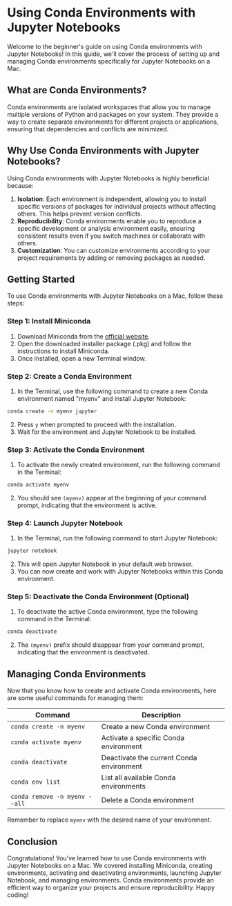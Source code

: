 # Using Conda Environments with Jupyter Notebooks

Welcome to the beginner's guide on using Conda environments with Jupyter Notebooks! In this guide, we'll cover the process of setting up and managing Conda environments specifically for Jupyter Notebooks on a Mac.

## What are Conda Environments?

Conda environments are isolated workspaces that allow you to manage multiple versions of Python and packages on your system. They provide a way to create separate environments for different projects or applications, ensuring that dependencies and conflicts are minimized.

## Why Use Conda Environments with Jupyter Notebooks?

Using Conda environments with Jupyter Notebooks is highly beneficial because:

1. **Isolation**: Each environment is independent, allowing you to install specific versions of packages for individual projects without affecting others. This helps prevent version conflicts.
2. **Reproducibility**: Conda environments enable you to reproduce a specific development or analysis environment easily, ensuring consistent results even if you switch machines or collaborate with others.
3. **Customization**: You can customize environments according to your project requirements by adding or removing packages as needed.

## Getting Started

To use Conda environments with Jupyter Notebooks on a Mac, follow these steps:

### Step 1: Install Miniconda

1. Download Miniconda from the [official website](https://docs.conda.io/en/latest/miniconda.html).
2. Open the downloaded installer package (.pkg) and follow the instructions to install Miniconda.
3. Once installed, open a new Terminal window.

### Step 2: Create a Conda Environment

1. In the Terminal, use the following command to create a new Conda environment named "myenv" and install Jupyter Notebook:

```bash
conda create -n myenv jupyter
```

2. Press `y` when prompted to proceed with the installation.
3. Wait for the environment and Jupyter Notebook to be installed.

### Step 3: Activate the Conda Environment

1. To activate the newly created environment, run the following command in the Terminal:

```bash
conda activate myenv
```

2. You should see `(myenv)` appear at the beginning of your command prompt, indicating that the environment is active.

### Step 4: Launch Jupyter Notebook

1. In the Terminal, run the following command to start Jupyter Notebook:

```bash
jupyter notebook
```

2. This will open Jupyter Notebook in your default web browser.
3. You can now create and work with Jupyter Notebooks within this Conda environment.

### Step 5: Deactivate the Conda Environment (Optional)

1. To deactivate the active Conda environment, type the following command in the Terminal:

```bash
conda deactivate
```

2. The `(myenv)` prefix should disappear from your command prompt, indicating that the environment is deactivated.

## Managing Conda Environments

Now that you know how to create and activate Conda environments, here are some useful commands for managing them:

| Command                      | Description                             |
| ---------------------------- | --------------------------------------- |
| `conda create -n myenv`      | Create a new Conda environment           |
| `conda activate myenv`       | Activate a specific Conda environment    |
| `conda deactivate`           | Deactivate the current Conda environment |
| `conda env list`             | List all available Conda environments    |
| `conda remove -n myenv --all`| Delete a Conda environment               |

Remember to replace `myenv` with the desired name of your environment.

## Conclusion

Congratulations! You've learned how to use Conda environments with Jupyter Notebooks on a Mac. We covered installing Miniconda, creating environments, activating and deactivating environments, launching Jupyter Notebook, and managing environments. Conda environments provide an efficient way to organize your projects and ensure reproducibility. Happy coding!